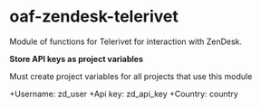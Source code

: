 # oaf-zendesk-telerivet
Module of functions for Telerivet for interaction with ZenDesk.

**Store API keys as project variables**

Must create project variables for all projects that use this module

+Username: zd_user
+Api key: zd_api_key
+Country: country
